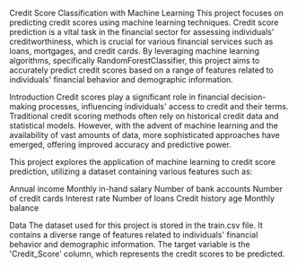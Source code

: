 Credit Score Classification with Machine Learning
This project focuses on predicting credit scores using machine learning techniques. Credit score prediction is a vital task in the financial sector for assessing individuals' creditworthiness, which is crucial for various financial services such as loans, mortgages, and credit cards. By leveraging machine learning algorithms, specifically RandomForestClassifier, this project aims to accurately predict credit scores based on a range of features related to individuals' financial behavior and demographic information.

Introduction
Credit scores play a significant role in financial decision-making processes, influencing individuals' access to credit and their terms. Traditional credit scoring methods often rely on historical credit data and statistical models. However, with the advent of machine learning and the availability of vast amounts of data, more sophisticated approaches have emerged, offering improved accuracy and predictive power.

This project explores the application of machine learning to credit score prediction, utilizing a dataset containing various features such as:

Annual income
Monthly in-hand salary
Number of bank accounts
Number of credit cards
Interest rate
Number of loans
Credit history age
Monthly balance

Data
The dataset used for this project is stored in the train.csv file. It contains a diverse range of features related to individuals' financial behavior and demographic information. The target variable is the 'Credit_Score' column, which represents the credit scores to be predicted.
